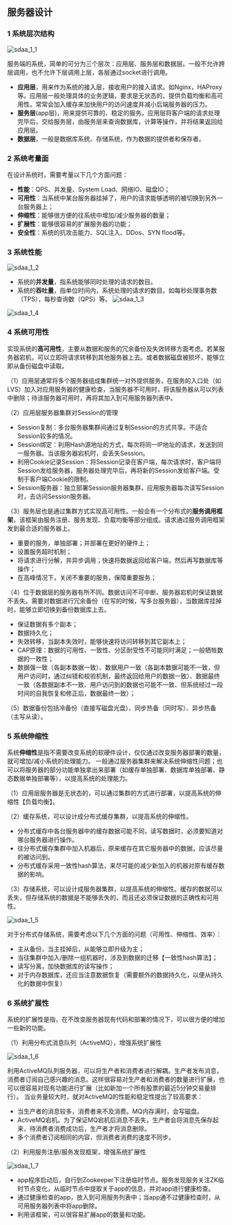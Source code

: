 ﻿## 服务器设计 
 
### 1 系统层次结构

![sdaa_1_1](https://github.com/justscu/BL/blob/master/pics/sdaa_1_1.png)

服务端的系统，简单的可分为三个层次：应用层、服务层和数据层。一般不允许跨层调用，也不允许下层调用上层，各层通过socket进行调用。
- **应用层**，用来作为系统的接入层，接收用户的接入请求。如Nginx，HAProxy等。应用层一般处理具体的业务逻辑，要求是无状态的、提供负载均衡和高可用性。常常会加入缓存来加快用户的访问速度并减小后端服务器的压力。
- **服务层**(app层)，用来提供可靠的、稳定的服务。应用层将客户端的请求处理完毕后，交给服务层，由服务层来查询数据库，计算等操作，并将结果返回给应用层。
- **数据层**，一般是数据库系统、存储系统，作为数据的提供者和保存者。
    
### 2 系统考量面
在设计系统时，需要考量以下几个方面问题：
- **性能**：QPS、并发量、System Load、网络IO、磁盘IO；
- **可用性**：当系统中某台服务器挂掉了，用户的请求能够透明的被切换到另外一台服务器上；
- **伸缩性**：能够很方便的往系统中增加/减少服务器的数量；
- **扩展性**：能够很容易的扩展服务器的功能；
- **安全性**：系统的抗攻击能力、SQL注入、DDos、SYN flood等。

### 3 系统性能

![sdaa_1_2](https://github.com/justscu/BL/blob/master/pics/sdaa_1_2.png)

- 系统的**并发量**，指系统能够同时处理的请求的数目。
- 系统的**吞吐量**，指单位时间内，系统处理的请求的数目。如每秒处理事务数（TPS），每秒查询数（QPS）等。 
![sdaa_1_3](https://github.com/justscu/BL/blob/master/pics/sdaa_1_3.png)

![sdaa_1_4](https://github.com/justscu/BL/blob/master/pics/sdaa_1_4.png)

### 4 系统可用性
实现系统的**高可用性**，主要从数据和服务的冗余备份及失效转移方面考虑。若某服务器宕机，可以立即将请求转移到其他服务器上去。或者数据磁盘被损坏，能够立即从备份磁盘中读取。

（1）应用层通常将多个服务器组成集群统一对外提供服务，在服务的入口处（如LVS）加入对应用服务器的健康检查，当服务器不可用时，将该服务器从可以列表中删除；待该服务器可用时，再将其加入到可用服务器列表中。

（2）应用层服务器集群对Session的管理
- Session复制：多台服务器集群间通过复制Session的方式共享。不适合Session较多的情况。
- Session绑定：利用Hash源地址的方式，每次将同一IP地址的请求，发送到同一服务器。当该服务器宕机时，会丢失Session。
- 利用Cookie记录Session：将Session记录在客户端，每次请求时，客户端将Session发给服务器，服务器处理完毕后，再将新的Session发给客户端。受制于客户端Cookie的限制。
- Session服务器：独立部署Session服务器集群，应用服务器每次读写Session时，去访问Session服务器。

（3）服务层也是通过集群方式实现高可用性。一般会有一个分布式的**服务调用框架**，该框架由服务注册、服务发现、负载均衡等部分组成。请求通过服务调用框架发到最合适的服务器上。
- 重要的服务，单独部署；并部署在更好的硬件上；
- 设置服务超时机制；
- 将请求进行分解，并异步调用；快速将数据返回给客户端，然后再写数据库等操作；
- 在高峰情况下，关闭不重要的服务，保障重要服务；

（4）位于数据层的服务器有所不同。数据访问不可中断、服务器宕机时保证数据不丢失。需要对数据进行冗余备份（在写的时候，写多台服务器），当数据库挂掉时，能够立即切换到备份数据库上去。
- 保证数据有多个副本；
- 数据持久化；
- 失效转移，当副本失效时，能够快速将访问转移到其它副本上；
- CAP原理：数据的可用性、一致性、分区耐受性不可能同时满足；一般牺牲数据的一致性；
- 数据强一致（各副本数据一致）、数据用户一致（各副本数据可能不一致，但用户访问时，通过纠错和校验机制，最终返回给用户的数据一致）、数据最终一致（各数据副本不一致、用户访问到的数据也可能不一致、但系统经过一段时间的自我恢复和修正后，数据最终一致）；

（5）数据备份包括冷备份（直接写磁盘光盘）、同步热备（同时写）、异步热备（主写从读）。 

### 5 系统伸缩性
系统**伸缩性**是指不需要改变系统的软硬件设计，仅仅通过改变服务器部署的数量，就可增加/减小系统的处理能力。
一般通过服务器集群来解决系统伸缩性问题；也可以将服务器的部分功能单独拿出来部署（如缓存单独部署、数据库单独部署、静态数据单独部署等），以提高系统的处理能力。

（1）应用层服务器是无状态的，可以通过集群的方式进行部署，以提高系统的伸缩性【负载均衡】。

（2）缓存系统，可以设计成分布式缓存集群，以提高系统的伸缩性。
- 分布式缓存中各台服务器中的缓存数据可能不同，读写数据时，必须要知道对哪台服务器进行操作。
- 往分布式缓存集群中加入机器后，原来缓存在其它服务器中的数据，应该尽量的被访问到。
- 分布式缓存采用一致性hash算法，来尽可能的减少新加入的机器对原有缓存数据的影响。

（3）存储系统，可以设计成服务器集群，以提高系统的伸缩性。缓存的数据可以丢失，但存储系统的数据是不能够丢失的，而且还必须保证数据的正确性和可用性。

![sdaa_1_5](https://github.com/justscu/BL/blob/master/pics/sdaa_1_5.png)

对于分布式存储系统，需要考虑以下几个方面的问题（可用性、伸缩性、效率）： 
- 主从备份，当主挂掉后，从能够立即升级为主；
- 当往集群中加入/删除一组机器时，涉及到数据的迁移【一致性hash算法】；
- 读写分离，加快数据库的读写操作；
- 对于内存数据库，还应当注意数据恢复（需要额外的数据持久化，以便从持久化的数据中恢复）

### 6 系统扩展性
系统的扩展性是指，在不改变服务器现有代码和部署的情况下，可以很方便的增加一些新的功能。

（1）利用分布式消息队列（ActiveMQ），增强系统扩展性 

![sdaa_1_6](https://github.com/justscu/BL/blob/master/pics/sdaa_1_6.png)

利用ActiveMQ队列服务器，可以将生产者和消费者进行解耦。生产者发布消息，消费者订阅自己感兴趣的消息。这样很容易对生产者和消费者的数量进行扩展，也可以很容易对现有功能进行扩展（比如新加一个所有股票的最近5分钟交易量排行）。
当业务量较大时，就对ActiveMQ的性能和稳定性提出了较高要求：
- 当生产者的消息较多，消费者来不及消费。MQ内存满时，会写磁盘。
- ActiveMQ宕机。为了保证MQ宕机后消息不丢失，生产者会将消息先保存起来，待消费者消费成功后，生产者才将消息删除。
- 多个消费者订阅相同的内容，但消费者消费的速度不同步。

（2）利用服务注册/服务发现框架，增强系统扩展性

![sdaa_1_7](https://github.com/justscu/BL/blob/master/pics/sdaa_1_7.png)

- app程序启动后，自行到Zookeeper下注册临时节点。服务发现服务关注ZK临时节点变化，从临时节点中提取关于app的信息，并对app进行健康检查。
- 通过健康检查的app，放入到可用服务列表中；当app通不过健康检查时，从可用服务器列表中将app删除。
- 利用该框架，可以很容易扩展app的数量和功能。 
